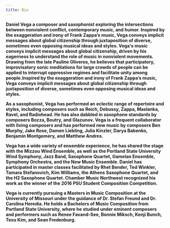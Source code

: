 ```yaml
---
title: Bio
---
```

**Daniel Vega a composer and saxophonist exploring the intersections between nonviolent conflict, contemporary music, and humor. Inspired by the exaggeration and irony of Frank Zappa’s music, Vega conveys implicit messages about global citizenship through juxtaposition of diverse, sometimes even opposing musical ideas and styles. Vega's music conveys implicit messages about global citizenship, driven by his eagerness to understand the role of music in nonviolent movements. Drawing from the late Pauline Oliveros, he believes that participatory, improvisatory sonic meditations for large crowds of people can be applied to interrupt oppressive regimes and facilitate unity among people.Inspired by the exaggeration and irony of Frank Zappa’s music, Vega conveys implicit messages about global citizenship through juxtaposition of diverse, sometimes even opposing musical ideas and styles.**

**As a saxophonist, Vega has performed an eclectic range of repertoire and styles, including composers such as Reich, Debussy, Zappa, Maslanka, Ravel, and Radiohead. He has also dabbled in saxophone standards by composers Bozza, Boutry, and Glazunov. Vega is a frequent collaborator with living composers and has performed new music by composers Ben Murphy, Jake Rose, Damen Liebling, Julia Kinzler, Darya Babenko, Benjamin Montgomery, and Matthew Andres.**

**Vega has a wide variety of ensemble experience, he has shared the stage with the Mizzou Wind Ensemble, as well as the Portland State University Wind Symphony, Jazz Band, Saxophone Quartet, Gamelan Ensemble, Symphony Orchestra, and the New Music Ensemble. Daniel has participated in master classes facilitated by Rhet Bender, Ted Winkler, Tamara Stefanovich, Kim Williams, the Athens Saxophone Quartet, and the H2 Saxophone Quartet. Chamber Music Northwest recognized his work as the winner of the 2016 PSU Student Composition Competition.**

**Vega is currently pursuing a Masters in Music Composition at the University of Missouri under the guidance of Dr. Stefan Freund and Dr. Carolina Heredia. He holds a Bachelors of Music Composition from Portland State University, where he studied under eminent composers and performers such as Renee Favand-See, Bonnie Miksch, Kenji Bunch, Texu Kim, and Sean Fredenburg.**
